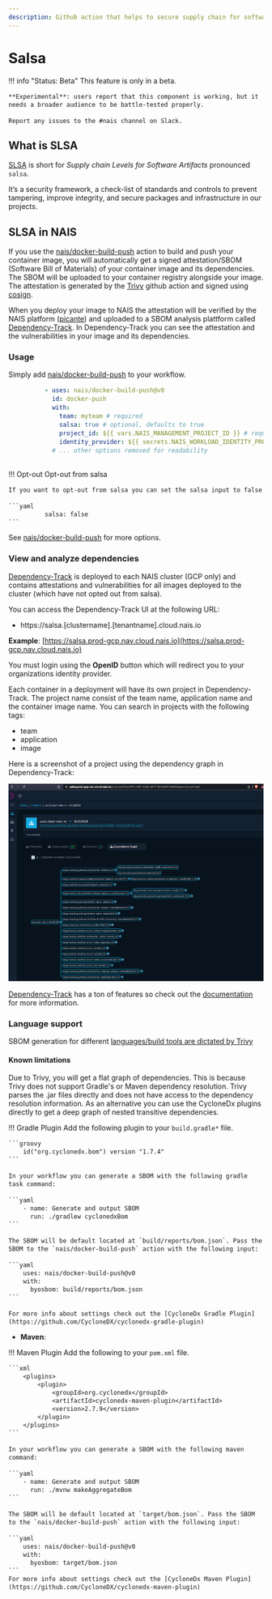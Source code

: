 ```yaml
---
description: Github action that helps to secure supply chain for software artifacts.
---
```


# Salsa

!!! info "Status: Beta"
    This feature is only in a beta.

    **Experimental**: users report that this component is working, but it needs a broader audience to be battle-tested properly.

    Report any issues to the #nais channel on Slack.

## What is SLSA

[SLSA](https://slsa.dev/) is short for _Supply chain Levels for Software Artifacts_ pronounced `salsa`.

It’s a security framework, a check-list of standards and controls to prevent tampering, improve integrity, and secure
packages and infrastructure in our projects.

## SLSA in NAIS

If you use the [nais/docker-build-push](https://github.com/nais/docker-build-push) action to build and push your container image, you will automatically get a signed
attestation/SBOM (Software Bill of Materials) of your container image and its dependencies. The SBOM will be uploaded to your container
registry alongside your image. The attestation is generated by the [Trivy](https://github.com/aquasecurity/trivy-action) github action and signed using [cosign](https://github.com/sigstore/cosign). 

When you deploy your image to NAIS the attestation will be verified by the NAIS platform ([picante](https://github.com/nais/picante)) and uploaded to a SBOM analysis plattform 
called [Dependency-Track](https://dependencytrack.org/). In Dependency-Track you can see the attestation and the vulnerabilities in your image and its dependencies.

### Usage

Simply add [nais/docker-build-push](https://github.com/nais/docker-build-push) to your workflow.

```yaml
          - uses: nais/docker-build-push@v0
            id: docker-push
            with:
              team: myteam # required
              salsa: true # optional, defaults to true
              project_id: ${{ vars.NAIS_MANAGEMENT_PROJECT_ID }} # required, but is defined as an organization variable
              identity_provider: ${{ secrets.NAIS_WORKLOAD_IDENTITY_PROVIDER }} # required, but is defined as an organization secret
            # ... other options removed for readability
              
```

!!! Opt-out
    Opt-out from salsa

    If you want to opt-out from salsa you can set the salsa input to false

    ```yaml
              salsa: false
    ```

See [nais/docker-build-push](https://github.com/nais/docker-build-push) for more options.


### View and analyze dependencies

[Dependency-Track](https://dependencytrack.org/) is deployed to each NAIS cluster (GCP only) and contains attestations and vulnerabilities for all images deployed to the cluster (which have not opted out from salsa).

You can access the Dependency-Track UI at the following URL:

* https://salsa.[clustername].[tenantname].cloud.nais.io

**Example**: [https://salsa.prod-gcp.nav.cloud.nais.io](https://salsa.prod-gcp.nav.cloud.nais.io)

You must login using the **OpenID** button which will redirect you to your organizations identity provider.

Each container in a deployment will have its own project in Dependency-Track. The project name consist of the team name, application name and the container image name.
You can search in projects with the following tags:

 * team
 * application
 * image

Here is a screenshot of a project using the dependency graph in Dependency-Track:

![Dependency Graph](../../assets/salsa-graph.png)

[Dependency-Track](https://dependencytrack.org/) has a ton of features so check out the [documentation](https://docs.dependencytrack.org/) for more information.

### Language support

SBOM generation for different [languages/build tools are dictated by Trivy](https://aquasecurity.github.io/trivy/v0.40/docs/scanner/vulnerability/language/)

#### Known limitations

Due to Trivy, you will get a flat graph of dependencies. This is because Trivy does not support Gradle's or Maven dependency resolution.
Trivy parses the .jar files directly and does not have access to the dependency resolution information.
As an alternative you can use the CycloneDx plugins directly to get a deep graph of nested transitive dependencies.

!!! Gradle Plugin
    Add the following plugin to your `build.gradle*` file.

    ```groovy
        id("org.cyclonedx.bom") version "1.7.4"
    ```

    In your workflow you can generate a SBOM with the following gradle task command:

    ```yaml
        - name: Generate and output SBOM
          run: ./gradlew cyclonedxBom
    ```

    The SBOM will be default located at `build/reports/bom.json`. Pass the SBOM to the `nais/docker-build-push` action with the following input:

    ```yaml
        uses: nais/docker-build-push@v0
        with:
          byosbom: build/reports/bom.json
    ```
  
    For more info about settings check out the [CycloneDx Gradle Plugin](https://github.com/CycloneDX/cyclonedx-gradle-plugin)

* **Maven**:

!!! Maven Plugin
    Add the following to your `pom.xml` file.

    ```xml
        <plugins>
            <plugin>
                <groupId>org.cyclonedx</groupId>
                <artifactId>cyclonedx-maven-plugin</artifactId>
                <version>2.7.9</version>
            </plugin>
        </plugins>
    ```

    In your workflow you can generate a SBOM with the following maven command:

    ```yaml
        - name: Generate and output SBOM
          run: ./mvnw makeAggregateBom
    ```

    The SBOM will be default located at `target/bom.json`. Pass the SBOM to the `nais/docker-build-push` action with the following input:

    ```yaml
        uses: nais/docker-build-push@v0
        with:
          byosbom: target/bom.json
    ```
    For more info about settings check out the [CycloneDx Maven Plugin](https://github.com/CycloneDX/cyclonedx-maven-plugin)
